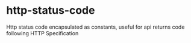 # http-status-code

Http status code encapsulated as constants, useful for api returns code following HTTP Specification
